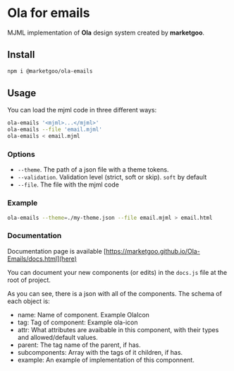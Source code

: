 # Ola for emails

MJML implementation of **Ola** design system created by **marketgoo**.

## Install

```sh
npm i @marketgoo/ola-emails
```

## Usage

You can load the mjml code in three different ways:

```sh
ola-emails '<mjml>...</mjml>'
ola-emails --file 'email.mjml'
ola-emails < email.mjml
```

### Options

- `--theme`. The path of a json file with a theme tokens.
- `--validation`. Validation level (strict, soft or skip). `soft` by default
- `--file`. The file with the mjml code

### Example

```sh
ola-emails --theme=./my-theme.json --file email.mjml > email.html
```

### Documentation

Documentation page is available [https://marketgoo.github.io/Ola-Emails/docs.html](here)

You can document your new components (or edits) in the `docs.js` file at the root of project.

As you can see, there is a json with all of the components. The schema of each object is:

* name: Name of component. Example OlaIcon
* tag: Tag of component: Example ola-icon
* attr: What attributes are avaibable in this component, with their types and allowed/default values.
* parent: The tag name of the parent, if has.
* subcomponents: Array with the tags of it children, if has.
* example: An example of implementation of this componnent.
